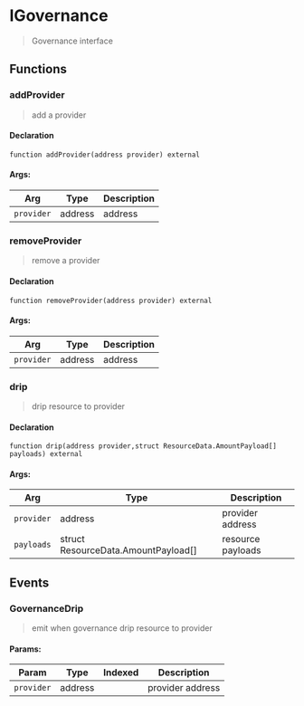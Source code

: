 # IGovernance



> Governance interface


## Functions
### addProvider

> add a provider


#### Declaration
```
function addProvider(address provider) external
```

#### Args:
| Arg | Type | Description |
| --- | --- | --- |
|`provider` | address | address

### removeProvider

> remove a provider


#### Declaration
```
function removeProvider(address provider) external
```

#### Args:
| Arg | Type | Description |
| --- | --- | --- |
|`provider` | address | address

### drip

> drip resource to provider


#### Declaration
```
function drip(address provider,struct ResourceData.AmountPayload[] payloads) external
```

#### Args:
| Arg | Type | Description |
| --- | --- | --- |
|`provider` | address | provider address
|`payloads` | struct ResourceData.AmountPayload[] | resource payloads


## Events

### GovernanceDrip

> emit when governance drip resource to provider

  
#### Params:
| Param | Type | Indexed | Description |
| --- | --- | :---: | --- |
|`provider` | address |  | provider address
